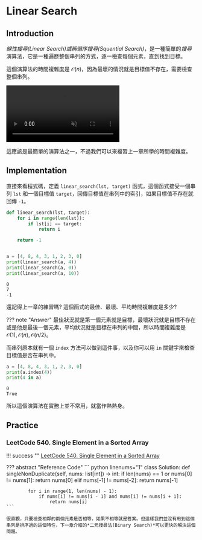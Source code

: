 # Linear Search
## Introduction
*線性搜尋(Linear Search)*或稱*循序搜尋(Squential Search)*，是一種簡單的*搜尋*演算法，它是一種遍歷整個串列的方式，逐一檢查每個元素，直到找到目標。

這個演算法的時間複雜度是 $\mathcal{O}(n)$，因為最壞的情況就是目標值不存在，需要檢查整個串列。

<video muted controls autoplay loop>
  <source src="../../basic_algo/media/linear_search.mp4" type="video/mp4">
</video>

這應該是最簡單的演算法之一，不過我們可以來複習上一章所學的時間複雜度。

## Implementation

直接來看程式碼，定義 `linear_search(lst, target)` 函式，這個函式接受一個串列 `lst` 和一個目標值 `target`，回傳目標值在串列中的索引，如果目標值不存在就回傳 `-1`。

``` python linenums='1'
def linear_search(lst, target):
    for i in range(len(lst)):
        if lst[i] == target:
            return i

    return -1


a = [4, 8, 4, 3, 1, 2, 3, 0]
print(linear_search(a, 4))
print(linear_search(a, 0))
print(linear_search(a, 10))
```

``` title="Output" linenums="1"
0
7
-1
```

還記得上一章的練習嗎? 這個函式的最佳、最壞、平均時間複雜度是多少?

??? note "Answer"
    最佳狀況就是第一個元素就是目標，最壞狀況就是目標不存在或是他是最後一個元素，平均狀況就是目標在串列的中間，所以時間複雜度是 $\mathcal{O}(1),\mathcal{O}(n),\mathcal{O}(n/2)$。

而串列原本就有一個 `index` 方法可以做到這件事，以及你可以用 `in` 關鍵字來檢查目標值是否在串列中。

``` python
a = [4, 8, 4, 3, 1, 2, 3, 0]
print(a.index(4))
print(4 in a)
```

``` title="Output"
0
True
```

所以這個演算法在實務上並不常用，就當作熱熱身。

## Practice
### LeetCode 540. Single Element in a Sorted Array
!!! success ""
    [LeetCode 540. Single Element in a Sorted Array](https://leetcode.com/problems/single-element-in-a-sorted-array/description/)

??? abstract "Reference Code"
    ``` python linenums="1"
    class Solution:
        def singleNonDuplicate(self, nums: list[int]) -> int:
            if len(nums) == 1 or nums[0] != nums[1]:
                return nums[0]
            elif nums[-1] != nums[-2]:
                return nums[-1]

            for i in range(1, len(nums) - 1):
                if nums[i] != nums[i - 1] and nums[i] != nums[i + 1]:
                    return nums[i]
    ```

    很直觀，只要檢查相鄰的兩個元素是否相等，如果不相等就是答案。但這樣我們並沒有用到這個串列是排序過的這個特性，下一章介紹的*二元搜尋法(Binary Search)*可以更快的解決這個問題。